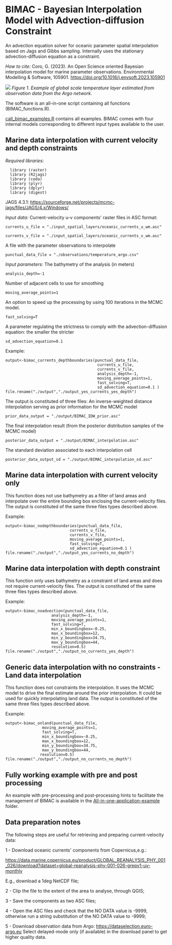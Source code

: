 
# BIMAC - Bayesian Interpolation Model with Advection-diffusion Constraint

An advection equation solver for oceanic parameter spatial interpolation based on Jags and Gibbs sampling. Internally uses the stationary advection-diffusion equation as a constraint.

*How to cite:* Coro, G. (2023). An Open Science oriented Bayesian interpolation model for marine parameter observations. Environmental Modelling & Software, 105901. https://doi.org/10.1016/j.envsoft.2023.105901

![](https://github.com/cybprojects65/JagsOceanicSpatialInterpolator/blob/main/global_scale_example.png) *Figure 1. Example of global scale temperature layer estimated from observation data from the Argo network.*

The software is an all-in-one script containing all functions (BIMAC_functions.R).

[call_bimac_examples.R](https://github.com/cybprojects65/BIMACInterpolator/blob/main/call_bimac_examples.R "call_bimac_examples.R") contains all examples. BIMAC comes with four internal models corresponding to different input types available to the user.

## Marine data interpolation with current velocity and depth constraints

*Required libraries:*

```         
  library (raster)
  library (R2jags)
  library (coda)
  library (plyr)
  library (dplyr)
  library (digest)
```

JAGS 4.3.1: <https://sourceforge.net/projects/mcmc-jags/files/JAGS/4.x/Windows/>

*Input data:* Current-velocity u-v components' raster files in ASC format:

```         
currents_u_file = "./input_spatial_layers/oceanic_currents_u_wm.asc"

currents_v_file = "./input_spatial_layers/oceanic_currents_v_wm.asc" 
```

A file with the parameter observations to interpolate

```         
punctual_data_file = "./observations/temperature_argo.csv"
```

*Input parameters:* The bathymetry of the analysis (in meters)

```         
analysis_depth=-1
```

Number of adjacent cells to use for smoothing

```         
moving_average_points=1
```

An option to speed up the processing by using 100 iterations in the MCMC model.

```         
fast_solving=T
```

A parameter regulating the strictness to comply with the advection-diffusion equation: the smaller the stricter

```         
sd_advection_equation=0.1
```

Example:

```         
output<-bimac_currents_depthboundaries(punctual_data_file,
                                        currents_u_file,
                                        currents_v_file,
                                        analysis_depth=-1,
                                        moving_average_points=1, 
                                        fast_solving=T, 
                                        sd_advection_equation=0.1 )
file.rename("./output","./output_yes_currents_yes_depth")
```

The output is constituted of three files: An inverse-weighted distance interpolation serving as prior information for the MCMC model

```         
prior_data_output = "./output/BIMAC_IDW_prior.asc"
```

The final interpolation result (from the posterior distribution samples of the MCMC model)

```         
posterior_data_output = "./output/BIMAC_interpolation.asc"
```

The standard deviation associated to each interpolation cell

```         
posterior_data_output_sd = "./output/BIMAC_interpolation_sd.asc"
```

## Marine data interpolation with current velocity only

This function does not use bathymetry as a filter of land areas and interpolate over the entire bounding box enclosing the current-velocity files. The output is constituted of the same three files types described above.

Example:

```         
output<-bimac_nodepthboundaries(punctual_data_file,
                            currents_u_file,
                            currents_v_file, 
                            moving_average_points=1, 
                            fast_solving=T, 
                            sd_advection_equation=0.1 )
file.rename("./output","./output_yes_currents_no_depth")
```

## Marine data interpolation with depth constraint

This function only uses bathymetry as a constraint of land areas and does not require current-velocity files. The output is constituted of the same three files types described above.

Example:

```         
output<-bimac_noadvection(punctual_data_file,
                    analysis_depth=-1,
                    moving_average_points=1, 
                    fast_solving=T,
                    min_x_boundingbox=-0.25,
                    max_x_boundingbox=12,
                    min_y_boundingbox=34.75,
                    max_y_boundingbox=44,
                    resolution=0.5)
file.rename("./output","./output_no_currents_yes_depth")
```

## Generic data interpolation with no constraints - Land data interpolation

This function does not constraints the interpolation. It uses the MCMC model to drive the final estimate around the prior interpolation. It could be used for quickly interpolating land data. The output is constituted of the same three files types described above.

Example:

```         
output<-bimac_onland(punctual_data_file,
                moving_average_points=1, 
                fast_solving=T,
                min_x_boundingbox=-0.25,
                max_x_boundingbox=12,
                min_y_boundingbox=34.75,
                max_y_boundingbox=44,
               resolution=0.5)
file.rename("./output","./output_no_currents_no_depth")
```

## Fully working example with pre and post processing

An example with pre-processing and post-processing hints to facilitate the management of BIMAC is available in the [All-in-one-application-example](https://github.com/cybprojects65/BIMACInterpolator/tree/main/All-in-one-application-example "All-in-one-application-example") folder.

## Data preparation notes

The following steps are useful for retrieving and preparing current-velocity data:

1 - Download oceanic currents' components from Copernicus,e.g.:

<https://data.marine.copernicus.eu/product/GLOBAL_REANALYSIS_PHY_001_026/download?dataset=global-reanalysis-phy-001-026-grepv1-uv-monthly>

E.g., download a 1deg NetCDF file;

2 - Clip the file to the extent of the area to analyse, through QGIS;

3 - Save the components as two ASC files;

4 - Open the ASC files and check that the NO DATA value is -9999, otherwise run a string substitution of the NO DATA value to -9999;

5 - Download observation data from Argo: <https://dataselection.euro-argo.eu> Select delayed-mode only (if available) in the download panel to get higher quality data.
